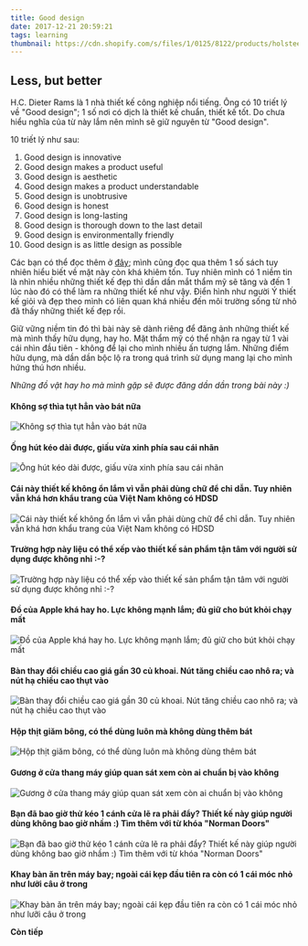 ```yaml
---
title: Good design
date: 2017-12-21 20:59:21
tags: learning
thumbnail: https://cdn.shopify.com/s/files/1/0125/8122/products/holstee_less_but_better_1024x1024.jpg?v=1468822588
---
```


## Less, but better

H.C. Dieter Rams là 1 nhà thiết kế công nghiệp nổi tiếng. Ông có 10 triết lý về "Good design"; 1 số nơi có dịch là thiết kế chuẩn, thiết kế tốt. Do chưa hiểu nghĩa của từ này lắm nên mình sẽ giữ nguyên từ "Good design".

<!-- more -->

10 triết lý như sau:

1. Good design is innovative
2. Good design makes a product useful 
3. Good design is aesthetic
4. Good design makes a product understandable
5. Good design is unobtrusive
6. Good design is honest
7. Good design is long-lasting
8. Good design is thorough down to the last detail
9. Good design is environmentally friendly
10. Good design is as little design as possible

Các bạn có thể đọc thêm ở [đây](http://www.techrum.vn/threads/good-design-chun-mc-thit-k-boi-dieter-rams.1166/); mình cũng đọc qua thêm 1 số sách tuy nhiên hiểu biết về mặt này còn khá khiêm tốn. Tuy nhiên mình có 1 niềm tin là nhìn nhiều những thiết kế đẹp thì dần dần mắt thẩm mỹ sẽ tăng và đến 1 lúc nào đó có thể làm ra những thiết kế như vậy. Điển hình như người Ý thiết kế giỏi và đẹp theo mình có liên quan khá nhiều đến môi trường sống từ nhỏ đã thấy những thiết kế đẹp rồi.

Giữ vững niềm tin đó thì bài này sẽ dành riêng để đăng ảnh những thiết kế mà mình thấy hữu dụng, hay ho. Mặt thẩm mỹ có thể nhận ra ngay từ 1 vài cái nhìn đầu tiên - không để lại cho mình nhiều ấn tượng lắm. Những điểm hữu dụng, mà dần dần bộc lộ ra trong quá trình sử dụng mang lại cho mình hứng thú hơn nhiều.

*Những đồ vật hay ho mà mình gặp sẽ được đăng dần dần trong bài này :)*

#### Không sợ thìa tụt hẳn vào bát nữa
![Không sợ thìa tụt hẳn vào bát nữa](https://i.imgur.com/7OPHssw.jpg)

#### Ống hút kéo dài được, giấu vừa xinh phía sau cái nhãn
![Ống hút kéo dài được, giấu vừa xinh phía sau cái nhãn](https://i.imgur.com/Xo3ycKi.jpg)

#### Cái này thiết kế không ổn lắm vì vẫn phải dùng chữ để chỉ dẫn. Tuy nhiên vẫn khá hơn khẩu trang của Việt Nam không có HDSD
![Cái này thiết kế không ổn lắm vì vẫn phải dùng chữ để chỉ dẫn. Tuy nhiên vẫn khá hơn khẩu trang của Việt Nam không có HDSD](https://i.imgur.com/XEywHfi.jpg)

#### Trường hợp này liệu có thể xếp vào thiết kế sản phẩm tận tâm với người sử dụng được không nhỉ :-?
![Trường hợp này liệu có thể xếp vào thiết kế sản phẩm tận tâm với người sử dụng được không nhỉ :-?](https://i.imgur.com/Y30E2ifg.jpg)

#### Đồ của Apple khá hay ho. Lực không mạnh lắm; đủ giữ cho bút khỏi chạy mất
![Đồ của Apple khá hay ho. Lực không mạnh lắm; đủ giữ cho bút khỏi chạy mất](https://media.giphy.com/media/l49JTYrbShLPxfzck/giphy.gif)

#### Bàn thay đổi chiều cao giá gần 30 củ khoai. Nút tăng chiều cao nhô ra; và nút hạ chiều cao thụt vào
![Bàn thay đổi chiều cao giá gần 30 củ khoai. Nút tăng chiều cao nhô ra; và nút hạ chiều cao thụt vào](https://i.imgur.com/jh23IOv.jpg)

#### Hộp thịt giăm bông, có thể dùng luôn mà không dùng thêm bát
![Hộp thịt giăm bông, có thể dùng luôn mà không dùng thêm bát](https://i.imgur.com/C2G5Uwu.jpg)

#### Gương ở cửa thang máy giúp quan sát xem còn ai chuẩn bị vào không
![Gương ở cửa thang máy giúp quan sát xem còn ai chuẩn bị vào không](https://i.imgur.com/HDzcNBF.jpg)

#### Bạn đã bao giờ thử kéo 1 cánh cửa lẽ ra phải đẩy? Thiết kế này giúp người dùng không bao giờ nhầm :) Tìm thêm với từ khóa "Norman Doors"
![Bạn đã bao giờ thử kéo 1 cánh cửa lẽ ra phải đẩy? Thiết kế này giúp người dùng không bao giờ nhầm :) Tìm thêm với từ khóa "Norman Doors"](https://i.imgur.com/2kda4ZC.jpg)

#### Khay bàn ăn trên máy bay; ngoài cái kẹp đầu tiên ra còn có 1 cái móc nhỏ như lưỡi câu ở trong
![Khay bàn ăn trên máy bay; ngoài cái kẹp đầu tiên ra còn có 1 cái móc nhỏ như lưỡi câu ở trong](https://i.imgur.com/zhQ4Xd9.jpg)

**Còn tiếp**
